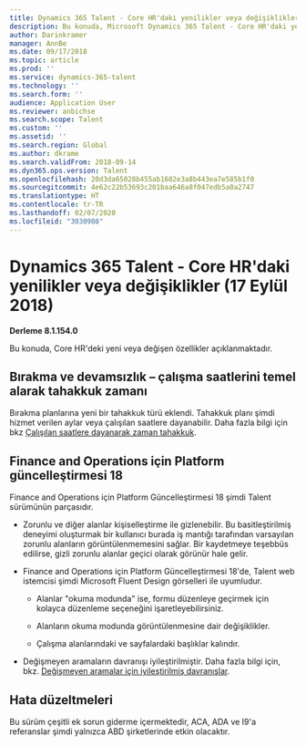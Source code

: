 ```yaml
---
title: Dynamics 365 Talent - Core HR'daki yenilikler veya değişiklikler (17 Eylül 2018)
description: Bu konuda, Microsoft Dynamics 365 Talent - Core HR'daki yeni veya değişen özellikler açıklanmaktadır.
author: Darinkramer
manager: AnnBe
ms.date: 09/17/2018
ms.topic: article
ms.prod: ''
ms.service: dynamics-365-talent
ms.technology: ''
ms.search.form: ''
audience: Application User
ms.reviewer: anbichse
ms.search.scope: Talent
ms.custom: ''
ms.assetid: ''
ms.search.region: Global
ms.author: dkrame
ms.search.validFrom: 2018-09-14
ms.dyn365.ops.version: Talent
ms.openlocfilehash: 20d3da65028b455ab1602e3a8b443ea7e585b1f0
ms.sourcegitcommit: 4e62c22b53693c201baa646a8f047edb5a0a2747
ms.translationtype: HT
ms.contentlocale: tr-TR
ms.lasthandoff: 02/07/2020
ms.locfileid: "3030908"
---
```

# <a name="whats-new-or-changed-in-dynamics-365-talent---core-hr-september-17-2018"></a>Dynamics 365 Talent - Core HR'daki yenilikler veya değişiklikler (17 Eylül 2018)

**Derleme 8.1.154.0**

Bu konuda, Core HR'deki yeni veya değişen özellikler açıklanmaktadır.

## <a name="leave-and-absence--accrue-time-based-on-hours-worked"></a>Bırakma ve devamsızlık – çalışma saatlerini temel alarak tahakkuk zamanı

Bırakma planlarına yeni bir tahakkuk türü eklendi. Tahakkuk planı şimdi hizmet verilen aylar veya çalışılan saatlere dayanabilir. Daha fazla bilgi için bkz [Çalışılan saatlere dayanarak zaman tahakkuk](leave-accrue-hours-worked.md).

## <a name="platform-update-18-for-finance-and-operations"></a>Finance and Operations için Platform güncelleştirmesi 18

Finance and Operations için Platform Güncelleştirmesi 18 şimdi Talent sürümünün parçasıdır. 

-   Zorunlu ve diğer alanlar kişiselleştirme ile gizlenebilir. Bu basitleştirilmiş deneyimi oluşturmak bir kullanıcı burada iş mantığı tarafından varsayılan zorunlu alanların görüntülenmemesini sağlar. Bir kaydetmeye teşebbüs edilirse, gizli zorunlu alanlar geçici olarak görünür hale gelir.

-   Finance and Operations için Platform Güncelleştirmesi 18'de, Talent web istemcisi şimdi Microsoft Fluent Design görselleri ile uyumludur.

    -   Alanlar "okuma modunda" ise, formu düzenleye geçirmek için kolayca düzenleme seçeneğini işaretleyebilirsiniz.

    -   Alanların okuma modunda görüntülenmesine dair değişiklikler.

    -   Çalışma alanlarındaki ve sayfalardaki başlıklar kalındır.

-   Değişmeyen aramaların davranışı iyileştirilmiştir. Daha fazla bilgi için, bkz. [Değişmeyen aramalar için iyileştirilmiş davranışlar](https://docs.microsoft.com/business-applications-release-notes/October18/dynamics365-finance-operations/non-replacing-lookups).

## <a name="bug-fixes"></a>Hata düzeltmeleri

Bu sürüm çeşitli ek sorun giderme içermektedir, ACA, ADA ve I9'a referanslar şimdi yalnızca ABD şirketlerinde etkin olacaktır.
